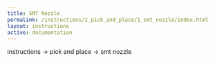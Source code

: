 ```yaml
---
title: SMT Nozzle
permalink: /instructions/2_pick_and_place/1_smt_nozzle/index.html
layout: instructions
active: documentation
---
```

instructions -> pick and place -> smt nozzle